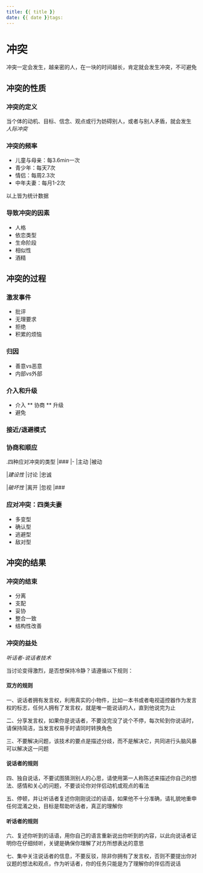 ```yaml
---
title: {{ title }}
date: {{ date }}tags:
---
```

# 冲突


冲突一定会发生，越亲密的人，在一块的时间越长，肯定就会发生冲突，不可避免

## 冲突的性质

### 冲突的定义

当个体的动机、目标、信念、观点或行为妨碍别人，或者与别人矛盾，就会发生 *人际冲突*

### 冲突的频率

* 儿童与母亲：每3.6min一次
* 青少年：每天7次
* 情侣：每周2.3次
* 中年夫妻：每月1-2次

以上皆为统计数据

### 导致冲突的因素

* 人格
* 依恋类型
* 生命阶段
* 相似性
* 酒精

## 冲突的过程

### 激发事件

* 批评
* 无理要求
* 拒绝
* 积累的烦恼

### 归因

* 善意vs恶意
* 内部vs外部

### 介入和升级

* 介入
** 协商
** 升级
* 避免

### 接近/退避模式

### 协商和顺应

.四种应对冲突的类型
|###
|- |主动 |被动

|*建设性*
|讨论
|忠诚

|*破坏性*
|离开
|忽视
|###

### 应对冲突：四类夫妻

* 多变型
* 确认型
* 逃避型
* 敌对型

## 冲突的结果

### 冲突的结束

* 分离
* 支配
* 妥协
* 整合一致
* 结构性改善

### 冲突的益处

*听话者-说话者技术*

当讨论变得激烈，是否想保持冷静？请遵循以下规则：

#### 双方的规则

一、说话者拥有发言权，利用真实的小物件，比如一本书或者电视遥控器作为发言权的标志，任何人拥有了发言权，就是唯一能说话的人，直到他说完为止

二、分享发言权，如果你是说话者，不要没完没了说个不停，每次轮到你说话时，请保持简洁，当发言权易手时请同时转换角色

三、不要解决问题，该技术的要点是描述分歧，而不是解决它，共同进行头脑风暴可以解决这一问题

#### 说话者的规则

四、独自说话，不要试图猜测别人的心思，请使用第一人称陈述来描述你自己的想法、感情和关心的问题，不要谈论你对伴侣动机或观点的看法

五、停顿，并让听话者复述你刚刚说过的话语，如果他不十分准确，请礼貌地重申任何混淆之处，目标是帮助听话者，真正的理解你

#### 听话者的规则

六、复述你听到的话语，用你自己的语言重新说出你听到的内容，以此向说话者证明你在仔细倾听，关键是确保你理解了对方所想表达的意思

七、集中关注说话者的信息，不要反驳，除非你拥有了发言权，否则不要提出你对议题的想法和观点，作为听话者，你的任务只能是为了理解你的伴侣而说话
